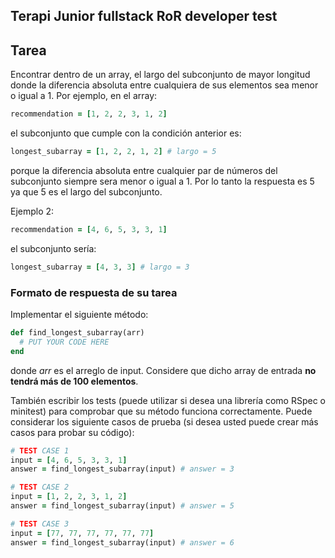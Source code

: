 ## Terapi Junior fullstack RoR developer test

## Tarea

Encontrar dentro de un array, el largo del subconjunto de mayor longitud donde la diferencia absoluta entre cualquiera de sus elementos sea menor o igual a 1. Por ejemplo, en el array:

```ruby
recommendation = [1, 2, 2, 3, 1, 2]
```

el subconjunto que cumple con la condición anterior es:

```ruby
longest_subarray = [1, 2, 2, 1, 2] # largo = 5
```

porque la diferencia absoluta entre cualquier par de números del subconjunto siempre sera menor o igual a 1. Por lo tanto la respuesta es 5 ya que 5 es el largo del subconjunto.

Ejemplo 2:

```ruby
recommendation = [4, 6, 5, 3, 3, 1]
```

el subconjunto sería:

```ruby
longest_subarray = [4, 3, 3] # largo = 3
```

### Formato de respuesta de su tarea

Implementar el siguiente método:

```ruby
def find_longest_subarray(arr)
  # PUT YOUR CODE HERE
end
```

donde _arr_ es el arreglo de input. Considere que dicho array de entrada **no tendrá más de 100 elementos**.

También escribir los tests (puede utilizar si desea una librería como RSpec o minitest) para comprobar que su método funciona correctamente. Puede considerar los siguiente casos de prueba (si desea usted puede crear más casos para probar su código):

```ruby
# TEST CASE 1
input = [4, 6, 5, 3, 3, 1] 
answer = find_longest_subarray(input) # answer = 3

# TEST CASE 2
input = [1, 2, 2, 3, 1, 2]
answer = find_longest_subarray(input) # answer = 5

# TEST CASE 3
input = [77, 77, 77, 77, 77, 77]
answer = find_longest_subarray(input) # answer = 6
```
